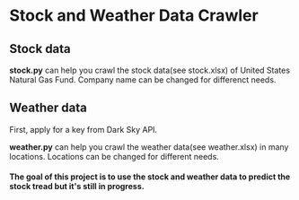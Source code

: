 # Stock and Weather Data Crawler
## Stock data
**stock.py** can help you crawl the stock data(see stock.xlsx) of United States Natural Gas Fund. 
Company name can be changed for differenct needs.
## Weather data
First, apply for a key from Dark Sky API.

**weather.py**  can help you crawl the weather data(see weather.xlsx) in many locations. 
Locations can be changed for different needs.

#### The goal of this project is to use the stock and weather data to predict the stock tread but it's still in progress.

